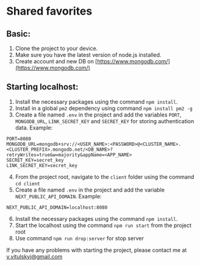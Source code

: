 # Shared favorites

## Basic:


1. Clone the project to your device.
2. Make sure you have the latest version of node.js installed.
3. Create account and new DB on [https://www.mongodb.com/](https://www.mongodb.com/)

## Starting localhost:

1. Install the necessary packages using the command `npm install`.
2. Install in a global `pm2` dependency using command `npm install pm2 -g`
3. Create a file named `.env` in the project and add the variables `PORT`, `MONGODB_URL`, `LINK_SECRET_KEY` and `SECRET_KEY` for storing authentication data.
   Example:

```
PORT=8080
MONGODB_URL=mongodb+srv://<USER_NAME>:<PASSWORD>@<CLUSTER_NAME>.<CLUSTER_PREFIX>.mongodb.net/<DB_NAME>?retryWrites=true&w=majority&appName=<APP_NAME>
SECRET_KEY=secret_key
LINK_SECRET_KEY=secret_key
```

4. From the project root, navigate to the `client` folder using the command `cd client`
5. Create a file named `.env` in the project and add the variable `NEXT_PUBLIC_API_DOMAIN`.
   Example:

```
NEXT_PUBLIC_API_DOMAIN=localhost:8080
```

6. Install the necessary packages using the command `npm install`.
7. Start the localhost using the command `npm run start` from the project root
8. Use command `npm run drop:server` for stop server

If you have any problems with starting the project, please contact me at v.vitulskyi@gmail.com
